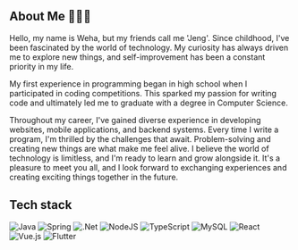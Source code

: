 ## About Me 👨🏻‍💻
Hello, my name is Weha, but my friends call me 'Jeng'.
Since childhood, I've been fascinated by the world of technology. My curiosity has always driven me to explore new things, and self-improvement has been a constant priority in my life.

My first experience in programming began in high school when I participated in coding competitions. This sparked my passion for writing code and ultimately led me to graduate with a degree in Computer Science.

Throughout my career, I've gained diverse experience in developing websites, mobile applications, and backend systems. Every time I write a program, I'm thrilled by the challenges that await. Problem-solving and creating new things are what make me feel alive.
I believe the world of technology is limitless, and I'm ready to learn and grow alongside it. It's a pleasure to meet you all, and I look forward to exchanging experiences and creating exciting things together in the future.

## Tech stack
![Java](https://img.shields.io/badge/java-%23ED8B00.svg?style=for-the-badge&logo=openjdk&logoColor=white) ![Spring](https://img.shields.io/badge/spring-%236DB33F.svg?style=for-the-badge&logo=spring&logoColor=white) ![.Net](https://img.shields.io/badge/.NET-5C2D91?style=for-the-badge&logo=.net&logoColor=white) ![NodeJS](https://img.shields.io/badge/node.js-6DA55F?style=for-the-badge&logo=node.js&logoColor=white) ![TypeScript](https://img.shields.io/badge/typescript-%23007ACC.svg?style=for-the-badge&logo=typescript&logoColor=white) ![MySQL](https://img.shields.io/badge/mysql-4479A1.svg?style=for-the-badge&logo=mysql&logoColor=white) ![React](https://img.shields.io/badge/react-%2320232a.svg?style=for-the-badge&logo=react&logoColor=%2361DAFB) ![Vue.js](https://img.shields.io/badge/vuejs-%2335495e.svg?style=for-the-badge&logo=vuedotjs&logoColor=%234FC08D) ![Flutter](https://img.shields.io/badge/Flutter-%2302569B.svg?style=for-the-badge&logo=Flutter&logoColor=white) 

<!--
**weha2/weha2** is a ✨ _special_ ✨ repository because its `README.md` (this file) appears on your GitHub profile.

Here are some ideas to get you started:

- 🔭 I’m currently working on ...
- 🌱 I’m currently learning ...
- 👯 I’m looking to collaborate on ...
- 🤔 I’m looking for help with ...
- 💬 Ask me about ...
- 📫 How to reach me: ...
- 😄 Pronouns: ...
- ⚡ Fun fact: ...
-->
